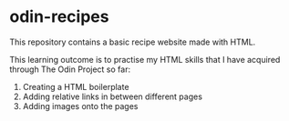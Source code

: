 # odin-recipes

This repository contains a basic recipe website made with HTML.

This learning outcome is to practise my HTML skills that I have acquired through The Odin Project so far:
1. Creating a HTML boilerplate
2. Adding relative links in between different pages
3. Adding images onto the pages